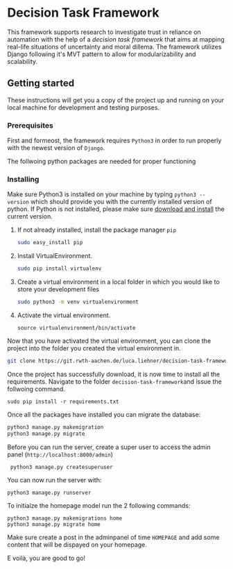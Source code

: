 # Decision Task Framework

This framework supports research to investigate trust in reliance on automation with the help of a *decision task framework* that aims at mapping real-life situations of uncertainty and moral dillema. The framework utilizes Django following it's MVT pattern to allow for modularizability and scalability. 

## Getting started 

These instructions will get you a copy of the project up and running on your local machine for development and testing purposes.

### Prerequisites

First and formeost, the framework requires `Python3` in order to run properly with the newest version of `Django`. 

The follwoing python packages are needed for proper functioning

### Installing

Make sure Python3 is installed on your machine by typing `python3 --version` which should provide you with the currently installed version of python. If Python is not installed, please make sure [download and install](https://www.python.org/downloads/) the current version. 

1. If not already installed, install the package manager `pip`

   ```bash
   sudo easy_install pip
   ```

2. Install VirtualEnvironment.

   ```bash
   sudo pip install virtualenv
   ```

3. Create a virtual environment in a local folder in which you would like to store your development files

   ```bash
   sudo python3 -m venv virtualenvironment
   ```

4. Activate the virtual environment.

   ```
   source virtualenvironment/bin/activate
   ```

Now that you have activated the virtual environment, you can clone the project into the folder you created the virtual environment in. 

```bash
git clone https://git.rwth-aachen.de/luca.liehner/decision-task-framework.git
```

Once the project has successfully download, it is now time to install all the requirements. Navigate to the folder `decision-task-framework`and issue the follwoing command. 

```
sudo pip install -r requirements.txt
```

Once all the packages have installed you can migrate the database: 

```bash
python3 manage.py makemigration
python3 manage.py migrate
```

Before you can run the server, create a super user to access the admin panel (`http://localhost:8000/admin`)

```
 python3 manage.py createsuperuser
```

You can now run the server with:

```
python3 manage.py runserver
```



To initialze the homepage model run the 2 following commands:

```
python3 manage.py makemigrations home
python3 manage.py migrate home
```

Make sure create a post in the adminpanel of time `HOMEPAGE` and add some content that will be dispayed on your homepage. 

E voilà, you are good to go!